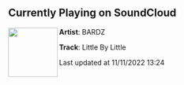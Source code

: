 ## Currently Playing on SoundCloud

[<img align="left" width="100" src="https://i1.sndcdn.com/artworks-Yl6Xz7WV5qVSsUFo-PlFPGg-t500x500.jpg">](https://soundcloud.com/bardzmusic/little-by-little)

**Artist**: BARDZ 

**Track**: Little By Little

Last updated at 11/11/2022 13:24
